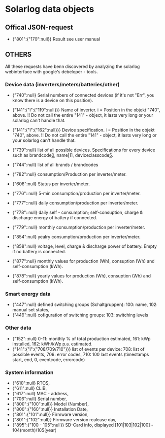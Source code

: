 # Solarlog data objects

## Offical JSON-request

-   {"801":{"170":null}} Result see user manual

## OTHERS

All these requests have benn discovered by analyzing the solarlog webinterface with google's debeloper - tools.

### Device data (inverters/meters/batteries/other)

-   {"740":null} Serial numbers of connected devices (if it's not "Err", you know there is a device on this position).

-   {"141":{"i":{"119":null}}} Name of inverter. i = Position in the objekt "740", above. !! Do not call the entire "141" - object, it lasts very long or your solarlog can't handle that.

-   {"141":{"i":{"162":null}}} Device specification. i = Position in the objekt "740", above. !! Do not call the entire "141" - object, it lasts very long or your solarlog can't handle that.

-   {"739":null} list of all possible devices. Specifications for every device such as brandcode[0](<brands found in> "744"), name[1], deviceclasscode[5](<deviceclass: 1:Wechselrichter, 2:Sensor, 4:Schalter, 8: Hybrid-System, 16: Batterie, 32: Intelligente Verbraucher, 64: Schalter, 128: Wärmepumpe, 256: Heizstab, 512: Ladestation>).

-   {"744":null} list of all brands / brandcodes

-   {"782":null} consumption/Production per inverter/meter.
-   {"608":null} Status per inverter/meter.

-   {"776"::null} 5-min consumption/production per inverter/meter.
-   {"777"::null} daily consumption/production per inverter/meter.
-   {"778"::null} daily self - consumption; self-consuption, charge & discharge energy of battery if connected.
-   {"779"::null} monthly consumption/production per inverter/meter.
-   {"854":null} yealry consumption/production per inverter/meter.
-   {"858":null} voltage, level, charge & discharge power of battery. Empty if no battery is connected.
-   {"877":null} monthly values for production (Wh), consuption (Wh) and self-consumption (kWh).
-   {"878":null} yearly values for production (Wh), consuption (Wh) and self-consumption (kWh).

### Smart energy data

-   {"447":null} defined switching groups (Schaltgruppen): 100: name, 102: manual set states,
-   {"449":null} cofiguration of switching groups: 103: switching levels

### Other data

-   {"152"::null} 0-11: monthly % of total production estimated, 161: kWp installed, 162: kWh/kWp p.a. estimated.
-   {"141":{"i":{"708/709/710"}}} list of events per device: 708: list of possible events, 709: error codes,
    710: 100 last events (timestamps start, end, 0, eventcode, errorcode)

### System information

-   {"610":null} RTOS,
-   {"611":null} CLIB,
-   {"617":null} MAC - address,
-   {"706":null} Serial number,
-   {"800":{"100":null}} Model (Number),
-   {"800":{"160":null}} Installation Date,
-   {"801":{"101":null}} Firmware version,
-   {"801":{"102":null}} Firmware version realease day,
-   {"895":{"100 - 105":null}} SD-Card info, displayed [101|103|102|100] - 104(month)/105(year)
